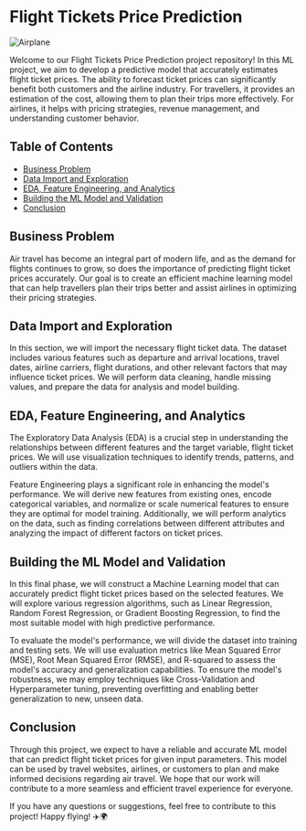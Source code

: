 # Flight Tickets Price Prediction

![Airplane](https://example.com/airplane_image.jpg)

Welcome to our Flight Tickets Price Prediction project repository! In this ML project, we aim to develop a predictive model that accurately estimates flight ticket prices. The ability to forecast ticket prices can significantly benefit both customers and the airline industry. For travellers, it provides an estimation of the cost, allowing them to plan their trips more effectively. For airlines, it helps with pricing strategies, revenue management, and understanding customer behavior.

## Table of Contents
- [Business Problem](#business-problem)
- [Data Import and Exploration](#data-import-and-exploration)
- [EDA, Feature Engineering, and Analytics](#eda-feature-engineering-and-analytics)
- [Building the ML Model and Validation](#building-the-ml-model-and-validation)
- [Conclusion](#conclusion)

## Business Problem
Air travel has become an integral part of modern life, and as the demand for flights continues to grow, so does the importance of predicting flight ticket prices accurately. Our goal is to create an efficient machine learning model that can help travellers plan their trips better and assist airlines in optimizing their pricing strategies.

## Data Import and Exploration
In this section, we will import the necessary flight ticket data. The dataset includes various features such as departure and arrival locations, travel dates, airline carriers, flight durations, and other relevant factors that may influence ticket prices. We will perform data cleaning, handle missing values, and prepare the data for analysis and model building.

## EDA, Feature Engineering, and Analytics
The Exploratory Data Analysis (EDA) is a crucial step in understanding the relationships between different features and the target variable, flight ticket prices. We will use visualization techniques to identify trends, patterns, and outliers within the data.

Feature Engineering plays a significant role in enhancing the model's performance. We will derive new features from existing ones, encode categorical variables, and normalize or scale numerical features to ensure they are optimal for model training. Additionally, we will perform analytics on the data, such as finding correlations between different attributes and analyzing the impact of different factors on ticket prices.

## Building the ML Model and Validation
In this final phase, we will construct a Machine Learning model that can accurately predict flight ticket prices based on the selected features. We will explore various regression algorithms, such as Linear Regression, Random Forest Regression, or Gradient Boosting Regression, to find the most suitable model with high predictive performance.

To evaluate the model's performance, we will divide the dataset into training and testing sets. We will use evaluation metrics like Mean Squared Error (MSE), Root Mean Squared Error (RMSE), and R-squared to assess the model's accuracy and generalization capabilities. To ensure the model's robustness, we may employ techniques like Cross-Validation and Hyperparameter tuning, preventing overfitting and enabling better generalization to new, unseen data.

## Conclusion
Through this project, we expect to have a reliable and accurate ML model that can predict flight ticket prices for given input parameters. This model can be used by travel websites, airlines, or customers to plan and make informed decisions regarding air travel. We hope that our work will contribute to a more seamless and efficient travel experience for everyone.

If you have any questions or suggestions, feel free to contribute to this project! Happy flying! ✈️🌍
